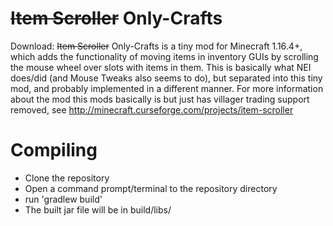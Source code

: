 ~~Item Scroller~~ Only-Crafts
==============
Download: 
~~Item Scroller~~ Only-Crafts is a tiny mod for Minecraft 1.16.4+, which adds the functionality of moving items in inventory GUIs
by scrolling the mouse wheel over slots with items in them.
This is basically what NEI does/did (and Mouse Tweaks also seems to do), but separated into this tiny mod,
and probably implemented in a different manner.
For more information about the mod this mods basically is but just has villager trading support removed, see http://minecraft.curseforge.com/projects/item-scroller

Compiling
=========
* Clone the repository
* Open a command prompt/terminal to the repository directory
* run 'gradlew build'
* The built jar file will be in build/libs/
